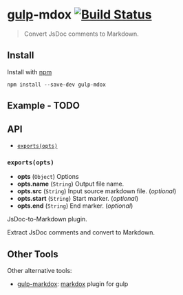 # [gulp](https://github.com/gulpjs/gulp)-mdox [![Build Status](https://secure.travis-ci.org/FormidableLabs/gulp-mdox.png?branch=master)](http://travis-ci.org/FormidableLabs/gulp-mdox)

> Convert JsDoc comments to Markdown.

## Install

Install with [npm](https://npmjs.org/package/gulp-mdox)

```
npm install --save-dev gulp-mdox
```

## Example - TODO

## API

* [`exports(opts)`](#exports-opts-)

### `exports(opts)`
* **opts** (`Object`) Options
* **opts.name** (`String`) Output file name.
* **opts.src** (`String`) Input source markdown file. (_optional_)
* **opts.start** (`String`) Start marker. (_optional_)
* **opts.end** (`String`) End marker. (_optional_)

JsDoc-to-Markdown plugin.

Extract JsDoc comments and convert to Markdown.
## Other Tools

Other alternative tools:

* [gulp-markdox](https://github.com/gberger/gulp-markdox):
  [markdox](https://github.com/cbou/markdox) plugin for gulp
